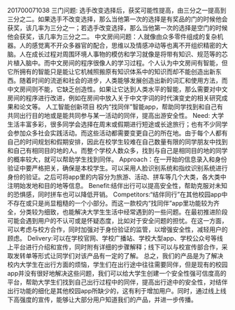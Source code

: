 201700071038
三门问题:  选手改变选择后，获奖可能性提高，由三分之一提高到三分之二。如果选手不改变选择，那么当他第一次的选择是有奖品的门的时候他会获奖，该几率为三分之一；若选手改变选择，那么当他第一次的选择是空门的时候他会获奖，该几率为三分之二。
中文房间问题：人就像由众多零件组成的复杂机器。人的感觉离不开众多器官的配合，思维以及情感冲动等也离不开组织精密的大脑。人在成长过程对周围环境人事物的模仿和学习就像是将带有知识、规范等的芯片植入脑中。而中文房间的程序很像人的学习过程。个人认为中文房间有智能，但它所拥有的智能只是能让它机械照搬原有知识体系中的知识而却不能创造出新东西。随着时间的流逝和社会的进步，人类能够发展创造出新的词汇和使用方法，而中文房间则不能，它缺乏创造性。如果让它达到人类水平的智能，那么需要对中文房间的程序进行改进，例如在房间中放入关于中文字词的时代演变史的相关研究成果和论文等。
人工智能创新项目     校内“找同伴”智能app，帮助同学找到和自己有共同出行目的地或是能共同参与某一活动的同伴，提高出游安全性。     Need: 大学生活丰富多彩，很多同学会选择在周末或假期进行短途或长途旅行；也有不少同学会参加众多社会实践活动。而这些活动都需要变更自己的所在地。由于每个人都有自己的时间规划和假期安排，因此在校学生较难在自己数量有限的同学朋友中找到和自己有相同目的地的人。而整个学校人数众多，找到与自己是相同目的地的同学的概率较大，就可以帮助学生找到同伴。     Approach：在一开始的信息录入和身份验证中要严格把关，确保是本校学生。可以采用人脸识别系统和指纹识别系统进行身份的验证。之后可将app里的内容分为旅游、活动、拼车等几个大类，各大类中注明始发地和目的地等信息。     Benefit:结伴出行可以提高安全性，帮助克服对未知的恐惧感，同时拼车也可以降低开销。     Competitors:“结伴同行”在其他校园app中不存在或只是尚显粗糙的一个小部分。而这一款校内“找同伴”app里功能较为齐全，分类较为细致，也能解决大学生生活中经常遇到的一些问题。在最初推进阶段可能会遇到用户的不认可或是怀疑态度，比如对于安全问题的担忧。在这一方面，可以考虑与校方合作，同时加强对于身份验证的监管，以增强安全性，减轻用户的顾虑。     Delivery:可以在学校官网、学校广播站、学校大型app、学校公众号等线上平台进行介绍和宣传，同时附有详细的步骤解释；线下可以与校宣传部合作，采取发转单等形式让同学们对该产品有一定的了解。     总之，我们的产品是为了解决校内大学生在出行方面的烦恼，学生们在出行途中往往需要同伴，但是现有的校园app并没有很好地解决这些问题，我们可以给大学生创建一个安全性强可信度高的平台，帮助大学生们找到自己出行过程中的同伴，提高出行途中的安全性，对结伴出行功能的细化是其他校园app所缺少的，这有利于增加用户。同时，通过线上线下高强度的宣传，能够让大部分用户知道我们的产品，并进一步传播。
